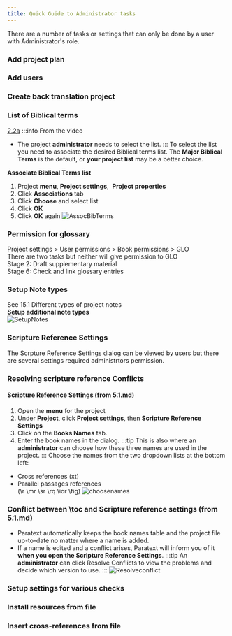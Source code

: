 ```yaml
---
title: Quick Guide to Administrator tasks
---
```


There are a number of tasks or settings that can only be done by a user with Administrator's role.

### Add project plan

### Add users

### Create back translation project

### List of Biblical terms 
[2.2a](/Video-summaries/Stage-2/2.2-Biblical-terms/2.2a#how-does-paratext-know-what-the-key-biblical-terms-are)
:::info From the video
- The project **administrator** needs to select the list. 
:::
To select the list you need to associate the desired Biblical terms list. The **Major Biblical Terms** is the default, or **your project list** may be a better choice.

**Associate Biblical Terms list**
1. Project **menu**, **Project settings**,
      **Project properties**
2. Click **Associations** tab
3. Click **Choose** and select list
4. Click **OK**
5. Click **OK** again
![AssocBibTerms](media/AssocBibTerms.gif)

### Permission for glossary
Project settings > User permissions > Book permissions > GLO  
There are two tasks but neither will give permission to GLO  
    Stage 2: Draft supplementary material  
    Stage 6: Check and link glossary entries

### Setup Note types
See 15.1 Different types of project notes  
**Setup additional note types**  
![SetupNotes](media/SetupNoteTypes.gif)

### Scripture Reference Settings
The Scrpture Reference Settings dialog can be viewed by users but there are several settings required administrtors permission.

### Resolving scripture reference Conflicts

#### Scripture Reference Settings (from 5.1.md)
1. Open the **menu** for the project
1. Under **Project**, click **Project settings**, then **Scripture Reference Settings**
1. Click on the **Books Names** tab.
1. Enter the book names in the dialog.
:::tip
This is also where an **administrator** can choose how these three names are used in the project.
:::
Choose the names from the two dropdown lists at the bottom left:  
-  Cross references (xt)  
-  Parallel passages references  
(\r \mr \sr \rq \ior \fig)
![choosenames](media/SRS-booknames.gif)

### Conflict between \\toc and Scripture reference settings (from 5.1.md)

- Paratext automatically keeps the book names table and the project file up-to-date no matter where a name is added. 
- If a name is edited and a conflict arises, Paratext will inform you of it **when you open the Scripture Reference Settings**.
:::tip
An **administrator** can click Resolve Conflicts to view the problems and decide which version to use.
:::
![Resolveconflict](media/SRS_ResolveConflicts.gif)

### Setup settings for various checks

### Install resources from file

### Insert cross-references from file

### 

